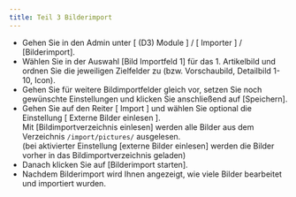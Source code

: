 ```yaml
---
title: Teil 3 Bilderimport
--- 
```


- Gehen Sie in den Admin unter [ (D3) Module ] / [ Importer ] / [Bilderimport].
- Wählen Sie in der Auswahl [Bild Importfeld 1] für das 1. Artikelbild und ordnen Sie die jeweiligen Zielfelder zu (bzw. Vorschaubild, Detailbild 1-10, Icon).
- Gehen Sie für weitere Bildimportfelder gleich vor, setzen Sie noch gewünschte Einstellungen und klicken Sie anschließend auf [Speichern].
- Gehen Sie auf den Reiter [ Import ] und wählen Sie optional die Einstellung [ Externe Bilder einlesen ].  
  Mit [Bildimportverzeichnis einlesen] werden alle Bilder aus dem Verzeichnis `/import/pictures/` ausgelesen.  
  (bei aktivierter Einstellung [externe Bilder einlesen] werden die Bilder vorher in das Bildimportverzeichnis geladen)  
- Danach klicken Sie auf [Bilderimport starten].
- Nachdem Bilderimport wird Ihnen angezeigt, wie viele Bilder bearbeitet und importiert wurden.  
